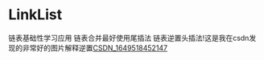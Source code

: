 # LinkList
链表基础性学习应用
链表合并最好使用尾插法
链表逆置头插法!这是我在csdn发现的非常好的图片解释逆置[CSDN_1649518452147](https://user-images.githubusercontent.com/103052942/162580886-1dedeb07-1605-4d24-9286-bef84a526d48.jpg)
